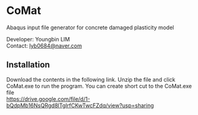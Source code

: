 # CoMat
Abaqus input file generator for concrete damaged plasticity model

Developer: Youngbin LIM <br>
Contact: lyb0684@naver.com

Installation
--------------------------
Download the contents in the following link. Unzip the file and click CoMat.exe to run the program. You can create short cut to the CoMat.exe file<br>
https://drive.google.com/file/d/1-bQdpMb16NsQRgd8lTgIrfCKwTwcFZdq/view?usp=sharing
